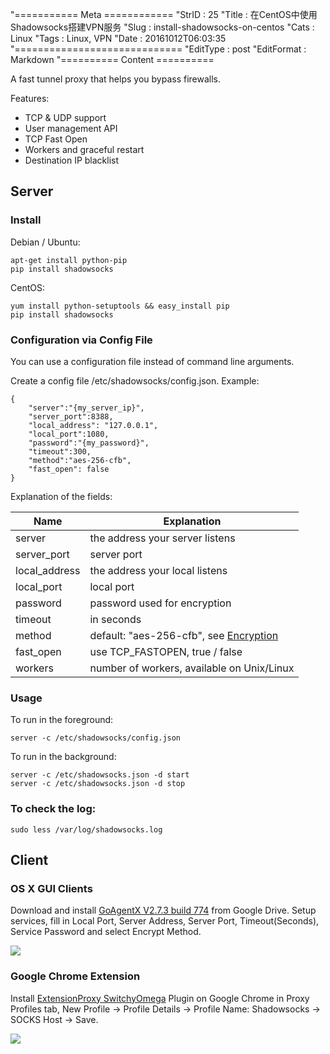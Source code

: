 "=========== Meta ============
"StrID : 25
"Title : 在CentOS中使用Shadowsocks搭建VPN服务
"Slug  : install-shadowsocks-on-centos
"Cats  : Linux
"Tags  : Linux, VPN
"Date  : 20161012T06:03:35
"=============================
"EditType   : post
"EditFormat : Markdown
"========== Content ==========

A fast tunnel proxy that helps you bypass firewalls.

Features:

- TCP & UDP support
- User management API
- TCP Fast Open
- Workers and graceful restart
- Destination IP blacklist

<!--more-->

## Server

### Install

Debian / Ubuntu:

```
apt-get install python-pip
pip install shadowsocks
```

CentOS:

```
yum install python-setuptools && easy_install pip
pip install shadowsocks
```

### Configuration via Config File

You can use a configuration file instead of command line arguments.

Create a config file /etc/shadowsocks/config.json. Example:

```
{
    "server":"{my_server_ip}",
    "server_port":8388,
    "local_address": "127.0.0.1",
    "local_port":1080,
    "password":"{my_password}",
    "timeout":300,
    "method":"aes-256-cfb",
    "fast_open": false
}
```

Explanation of the fields:

| Name | Explanation |
| --- | --- |
| server	 | the address your server listens |
| server_port	| server port |
| local_address | the address your local listens |
| local_port | local port |
| password | password used for encryption |
| timeout | in seconds |
| method	 | default: "aes-256-cfb", see [Encryption](https://github.com/shadowsocks/shadowsocks/wiki/Encryption) |
| fast_open	 | use TCP_FASTOPEN, true / false |
| workers| number of workers, available on Unix/Linux |

### Usage

To run in the foreground:

```
server -c /etc/shadowsocks/config.json
```

To run in the background:

```
server -c /etc/shadowsocks.json -d start
server -c /etc/shadowsocks.json -d stop
```

### To check the log:

```
sudo less /var/log/shadowsocks.log
```

## Client

### OS X GUI Clients

Download and install [GoAgentX V2.7.3 build 774](https://drive.google.com/open?id=0B3-rWoshACJKejZaZ3ZLdmg1RnM) from Google Drive. Setup services, fill in Local Port, Server Address, Server Port, Timeout(Seconds), Service Password and select Encrypt Method.

![](http://7xnua6.com1.z0.glb.clouddn.com/2016/10/shadowsocks-goagentx.png)

### Google Chrome Extension

Install [ExtensionProxy SwitchyOmega](https://chrome.google.com/webstore/detail/proxy-switchyomega/padekgcemlokbadohgkifijomclgjgif?hl=en) Plugin on Google Chrome in Proxy Profiles tab, New Profile → Profile Details → Profile Name: Shadowsocks → SOCKS Host → Save.

![](http://7xnua6.com1.z0.glb.clouddn.com/2016/10/shadowsocks-google-extension.png)
 

